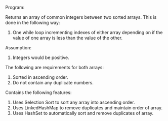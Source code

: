 Program:

Returns an array of common integers between two sorted arrays.
This is done in the following way:
  1. One while loop incrementing indexes of either array depending on if 
     the value of one array is less than the value of the other. 
 
Assumption:
  1. Integers would be positive.
 
The following are requirements for both arrays:
  1. Sorted in ascending order.
  2. Do not contain any duplicate numbers.
  
Contains the following features:
  1. Uses Selection Sort to sort any array into ascending order. 
  2. Uses LinkedHashMap to remove duplicates and maintain order of array.
  3. Uses HashSet to automatically sort and remove duplicates of array.

